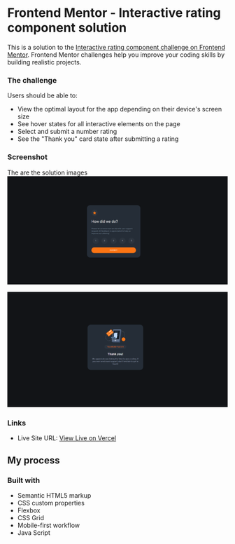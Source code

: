 # Frontend Mentor - Interactive rating component solution

This is a solution to the [Interactive rating component challenge on Frontend Mentor](https://www.frontendmentor.io/challenges/interactive-rating-component-koxpeBUmI). Frontend Mentor challenges help you improve your coding skills by building realistic projects. 

### The challenge

Users should be able to:

- View the optimal layout for the app depending on their device's screen size
- See hover states for all interactive elements on the page
- Select and submit a number rating
- See the "Thank you" card state after submitting a rating

### Screenshot
The are the solution images
![](./design/desktop-solution-1.png)  

![](./design/desktop-solution-2.png)  


### Links


- Live Site URL: [View Live on Vercel](https://fem-interactive-raiting-component.vercel.app/)

## My process

### Built with

- Semantic HTML5 markup
- CSS custom properties
- Flexbox
- CSS Grid
- Mobile-first workflow
- Java Script
